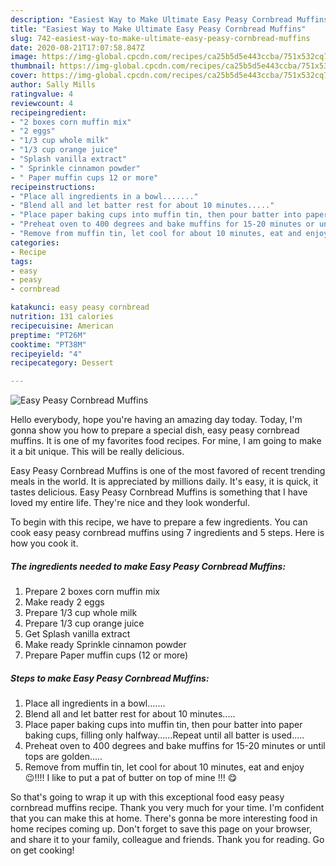 ```yaml
---
description: "Easiest Way to Make Ultimate Easy Peasy Cornbread Muffins"
title: "Easiest Way to Make Ultimate Easy Peasy Cornbread Muffins"
slug: 742-easiest-way-to-make-ultimate-easy-peasy-cornbread-muffins
date: 2020-08-21T17:07:58.847Z
image: https://img-global.cpcdn.com/recipes/ca25b5d5e443ccba/751x532cq70/easy-peasy-cornbread-muffins-recipe-main-photo.jpg
thumbnail: https://img-global.cpcdn.com/recipes/ca25b5d5e443ccba/751x532cq70/easy-peasy-cornbread-muffins-recipe-main-photo.jpg
cover: https://img-global.cpcdn.com/recipes/ca25b5d5e443ccba/751x532cq70/easy-peasy-cornbread-muffins-recipe-main-photo.jpg
author: Sally Mills
ratingvalue: 4
reviewcount: 4
recipeingredient:
- "2 boxes corn muffin mix"
- "2 eggs"
- "1/3 cup whole milk"
- "1/3 cup orange juice"
- "Splash vanilla extract"
- " Sprinkle cinnamon powder"
- " Paper muffin cups 12 or more"
recipeinstructions:
- "Place all ingredients in a bowl......."
- "Blend all and let batter rest for about 10 minutes....."
- "Place paper baking cups into muffin tin, then pour batter into paper baking cups, filling only halfway......Repeat until all batter is used....."
- "Preheat oven to 400 degrees and bake muffins for 15-20 minutes or until tops are golden....."
- "Remove from muffin tin, let cool for about 10 minutes, eat and enjoy 😉!!!! I like to put a pat of butter on top of mine !!! 😋"
categories:
- Recipe
tags:
- easy
- peasy
- cornbread

katakunci: easy peasy cornbread 
nutrition: 131 calories
recipecuisine: American
preptime: "PT26M"
cooktime: "PT38M"
recipeyield: "4"
recipecategory: Dessert

---
```



![Easy Peasy Cornbread Muffins](https://img-global.cpcdn.com/recipes/ca25b5d5e443ccba/751x532cq70/easy-peasy-cornbread-muffins-recipe-main-photo.jpg)

Hello everybody, hope you're having an amazing day today. Today, I'm gonna show you how to prepare a special dish, easy peasy cornbread muffins. It is one of my favorites food recipes. For mine, I am going to make it a bit unique. This will be really delicious.

Easy Peasy Cornbread Muffins is one of the most favored of recent trending meals in the world. It is appreciated by millions daily. It's easy, it is quick, it tastes delicious. Easy Peasy Cornbread Muffins is something that I have loved my entire life. They're nice and they look wonderful.




To begin with this recipe, we have to prepare a few ingredients. You can cook easy peasy cornbread muffins using 7 ingredients and 5 steps. Here is how you cook it.

<!--inarticleads1-->

##### The ingredients needed to make Easy Peasy Cornbread Muffins:

1. Prepare 2 boxes corn muffin mix
1. Make ready 2 eggs
1. Prepare 1/3 cup whole milk
1. Prepare 1/3 cup orange juice
1. Get Splash vanilla extract
1. Make ready  Sprinkle cinnamon powder
1. Prepare  Paper muffin cups (12 or more)




<!--inarticleads2-->

##### Steps to make Easy Peasy Cornbread Muffins:

1. Place all ingredients in a bowl.......
1. Blend all and let batter rest for about 10 minutes.....
1. Place paper baking cups into muffin tin, then pour batter into paper baking cups, filling only halfway......Repeat until all batter is used.....
1. Preheat oven to 400 degrees and bake muffins for 15-20 minutes or until tops are golden.....
1. Remove from muffin tin, let cool for about 10 minutes, eat and enjoy 😉!!!! I like to put a pat of butter on top of mine !!! 😋




So that's going to wrap it up with this exceptional food easy peasy cornbread muffins recipe. Thank you very much for your time. I'm confident that you can make this at home. There's gonna be more interesting food in home recipes coming up. Don't forget to save this page on your browser, and share it to your family, colleague and friends. Thank you for reading. Go on get cooking!
